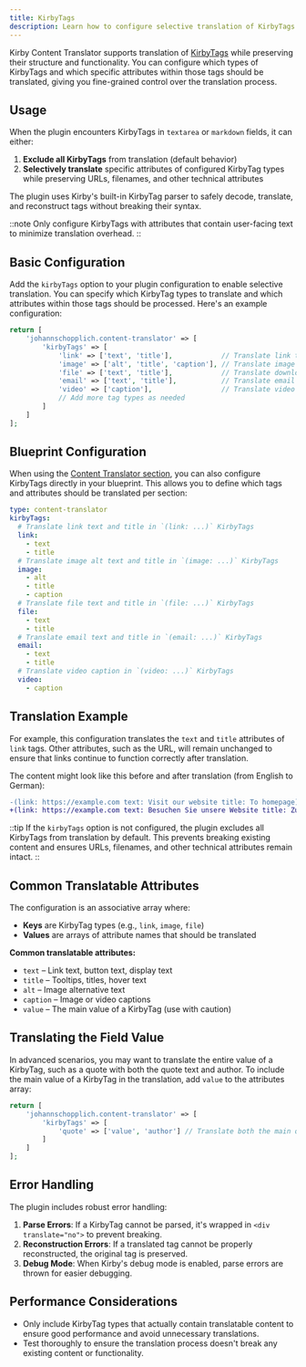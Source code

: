 ```yaml
---
title: KirbyTags
description: Learn how to configure selective translation of KirbyTags attributes in your content.
---
```


Kirby Content Translator supports translation of [KirbyTags](https://getkirby.com/docs/reference/plugins/extensions/kirbytags) while preserving their structure and functionality. You can configure which types of KirbyTags and which specific attributes within those tags should be translated, giving you fine-grained control over the translation process.

## Usage

When the plugin encounters KirbyTags in `textarea` or `markdown` fields, it can either:

1. **Exclude all KirbyTags** from translation (default behavior)
2. **Selectively translate** specific attributes of configured KirbyTag types while preserving URLs, filenames, and other technical attributes

The plugin uses Kirby's built-in KirbyTag parser to safely decode, translate, and reconstruct tags without breaking their syntax.

::note
Only configure KirbyTags with attributes that contain user-facing text to minimize translation overhead.
::

## Basic Configuration

Add the `kirbyTags` option to your plugin configuration to enable selective translation. You can specify which KirbyTag types to translate and which attributes within those tags should be processed. Here's an example configuration:

```php [config.php]
return [
    'johannschopplich.content-translator' => [
        'kirbyTags' => [
            'link' => ['text', 'title'],            // Translate link text and title
            'image' => ['alt', 'title', 'caption'], // Translate image descriptions
            'file' => ['text', 'title'],            // Translate download link text
            'email' => ['text', 'title'],           // Translate email link text
            'video' => ['caption'],                 // Translate video captions
            // Add more tag types as needed
        ]
    ]
];
```

## Blueprint Configuration

When using the [Content Translator section](/docs/content-translator/configuration/section), you can also configure KirbyTags directly in your blueprint. This allows you to define which tags and attributes should be translated per section:

```yaml [sections/content-translator.yml]
type: content-translator
kirbyTags:
  # Translate link text and title in `(link: ...)` KirbyTags
  link:
    - text
    - title
  # Translate image alt text and title in `(image: ...)` KirbyTags
  image:
    - alt
    - title
    - caption
  # Translate file text and title in `(file: ...)` KirbyTags
  file:
    - text
    - title
  # Translate email text and title in `(email: ...)` KirbyTags
  email:
    - text
    - title
  # Translate video caption in `(video: ...)` KirbyTags
  video:
    - caption
```

## Translation Example

For example, this configuration translates the `text` and `title` attributes of `link` tags. Other attributes, such as the URL, will remain unchanged to ensure that links continue to function correctly after translation.

The content might look like this before and after translation (from English to German):

```diff
-(link: https://example.com text: Visit our website title: To homepage)
+(link: https://example.com text: Besuchen Sie unsere Website title: Zur Startseite)
```

::tip
If the `kirbyTags` option is not configured, the plugin excludes all KirbyTags from translation by default. This prevents breaking existing content and ensures URLs, filenames, and other technical attributes remain intact.
::

## Common Translatable Attributes

The configuration is an associative array where:

- **Keys** are KirbyTag types (e.g., `link`, `image`, `file`)
- **Values** are arrays of attribute names that should be translated

**Common translatable attributes:**

- `text` – Link text, button text, display text
- `title` – Tooltips, titles, hover text
- `alt` – Image alternative text
- `caption` – Image or video captions
- `value` – The main value of a KirbyTag (use with caution)

## Translating the Field Value

In advanced scenarios, you may want to translate the entire value of a KirbyTag, such as a quote with both the quote text and author. To include the main value of a KirbyTag in the translation, add `value` to the attributes array:

```php [config.php]
return [
    'johannschopplich.content-translator' => [
        'kirbyTags' => [
            'quote' => ['value', 'author'] // Translate both the main quote and author
        ]
    ]
];
```

## Error Handling

The plugin includes robust error handling:

1. **Parse Errors**: If a KirbyTag cannot be parsed, it's wrapped in `<div translate="no">` to prevent breaking.
2. **Reconstruction Errors**: If a translated tag cannot be properly reconstructed, the original tag is preserved.
3. **Debug Mode**: When Kirby's debug mode is enabled, parse errors are thrown for easier debugging.

## Performance Considerations

- Only include KirbyTag types that actually contain translatable content to ensure good performance and avoid unnecessary translations.
- Test thoroughly to ensure the translation process doesn't break any existing content or functionality.
